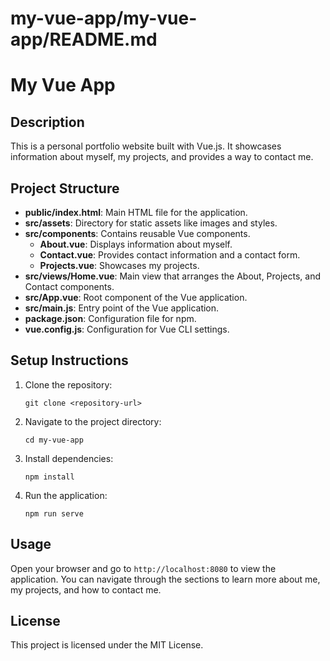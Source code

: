 # my-vue-app/my-vue-app/README.md

# My Vue App

## Description

This is a personal portfolio website built with Vue.js. It showcases information about myself, my projects, and provides a way to contact me.

## Project Structure

- **public/index.html**: Main HTML file for the application.
- **src/assets**: Directory for static assets like images and styles.
- **src/components**: Contains reusable Vue components.
  - **About.vue**: Displays information about myself.
  - **Contact.vue**: Provides contact information and a contact form.
  - **Projects.vue**: Showcases my projects.
- **src/views/Home.vue**: Main view that arranges the About, Projects, and Contact components.
- **src/App.vue**: Root component of the Vue application.
- **src/main.js**: Entry point of the Vue application.
- **package.json**: Configuration file for npm.
- **vue.config.js**: Configuration for Vue CLI settings.

## Setup Instructions

1. Clone the repository:
   ```
   git clone <repository-url>
   ```
2. Navigate to the project directory:
   ```
   cd my-vue-app
   ```
3. Install dependencies:
   ```
   npm install
   ```
4. Run the application:
   ```
   npm run serve
   ```

## Usage

Open your browser and go to `http://localhost:8080` to view the application. You can navigate through the sections to learn more about me, my projects, and how to contact me.

## License

This project is licensed under the MIT License.
